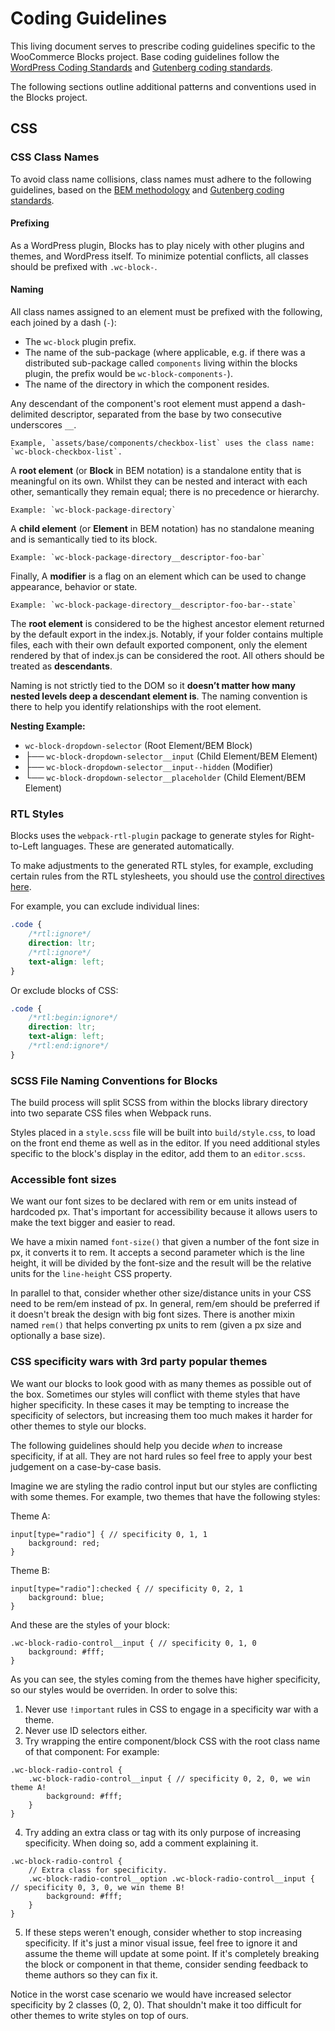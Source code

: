 # Coding Guidelines

This living document serves to prescribe coding guidelines specific to the WooCommerce Blocks project. Base coding guidelines follow the [WordPress Coding Standards](https://make.wordpress.org/core/handbook/best-practices/coding-standards/) and [Gutenberg coding standards](https://developer.wordpress.org/block-editor/contributors/develop/coding-guidelines/).

The following sections outline additional patterns and conventions used in the Blocks project.

## CSS

### CSS Class Names

To avoid class name collisions, class names must adhere to the following guidelines, based on the [BEM methodology](https://en.bem.info/methodology/) and [Gutenberg coding standards](https://developer.wordpress.org/block-editor/contributors/develop/coding-guidelines/).

#### Prefixing

As a WordPress plugin, Blocks has to play nicely with other plugins and themes, and WordPress itself. To minimize potential conflicts, all classes should be prefixed with `.wc-block-`.

#### Naming

All class names assigned to an element must be prefixed with the following, each joined by a dash (`-`):

-   The `wc-block` plugin prefix.
-   The name of the sub-package (where applicable, e.g. if there was a distributed sub-package called `components` living within the blocks plugin, the prefix would be `wc-block-components-`).
-   The name of the directory in which the component resides.

Any descendant of the component's root element must append a dash-delimited descriptor, separated from the base by two consecutive underscores `__`.

    Example, `assets/base/components/checkbox-list` uses the class name: `wc-block-checkbox-list`.

A **root element** (or **Block** in BEM notation) is a standalone entity that is meaningful on its own. Whilst they can be nested and interact with each other, semantically they remain equal; there is no precedence or hierarchy.

    Example: `wc-block-package-directory`

A **child element** (or **Element** in BEM notation) has no standalone meaning and is semantically tied to its block.

    Example: `wc-block-package-directory__descriptor-foo-bar`

Finally, A **modifier** is a flag on an element which can be used to change appearance, behavior or state.

    Example: `wc-block-package-directory__descriptor-foo-bar--state`

The **root element** is considered to be the highest ancestor element returned by the default export in the index.js. Notably, if your folder contains multiple files, each with their own default exported component, only the element rendered by that of index.js can be considered the root. All others should be treated as **descendants**.

Naming is not strictly tied to the DOM so it **doesn’t matter how many nested levels deep a descendant element is**. The naming convention is there to help you identify relationships with the root element.

**Nesting Example:**

-   `wc-block-dropdown-selector` (Root Element/BEM Block)
-   ├── `wc-block-dropdown-selector__input` (Child Element/BEM Element)
-   ├── `wc-block-dropdown-selector__input--hidden` (Modifier)
-   └── `wc-block-dropdown-selector__placeholder` (Child Element/BEM Element)

### RTL Styles

Blocks uses the `webpack-rtl-plugin` package to generate styles for Right-to-Left languages. These are generated automatically.

To make adjustments to the generated RTL styles, for example, excluding certain rules from the RTL stylesheets, you should use the [control directives here](https://rtlcss.com/learn/usage-guide/control-directives/index.html).

For example, you can exclude individual lines:

```css
.code {
	/*rtl:ignore*/
	direction: ltr;
	/*rtl:ignore*/
	text-align: left;
}
```

Or exclude blocks of CSS:

```css
.code {
	/*rtl:begin:ignore*/
	direction: ltr;
	text-align: left;
	/*rtl:end:ignore*/
}
```

### SCSS File Naming Conventions for Blocks

The build process will split SCSS from within the blocks library directory into two separate CSS files when Webpack runs.

Styles placed in a `style.scss` file will be built into `build/style.css`, to load on the front end theme as well as in the editor. If you need additional styles specific to the block's display in the editor, add them to an `editor.scss`.

### Accessible font sizes

We want our font sizes to be declared with rem or em units instead of hardcoded px. That's important for accessibility because it allows users to make the text bigger and easier to read.

We have a mixin named `font-size()` that given a number of the font size in px, it converts it to rem. It accepts a second parameter which is the line height, it will be divided by the font-size and the result will be the relative units for the `line-height` CSS property.

In parallel to that, consider whether other size/distance units in your CSS need to be rem/em instead of px. In general, rem/em should be preferred if it doesn't break the design with big font sizes. There is another mixin named `rem()` that helps converting px units to rem (given a px size and optionally a base size).

### CSS specificity wars with 3rd party popular themes

We want our blocks to look good with as many themes as possible out of the box. Sometimes our styles will conflict with theme styles that have higher specificity. In these cases it may be tempting to increase the specificity of selectors, but increasing them too much makes it harder for other themes to style our blocks. 

The following guidelines should help you decide _when_ to increase specificity, if at all. They are not hard rules so feel free to apply your best judgement on a case-by-case basis.

Imagine we are styling the radio control input but our styles are conflicting with some themes. For example, two themes that have the following styles:

Theme A:

```
input[type="radio"] { // specificity 0, 1, 1
	background: red;
}
```

Theme B:

```
input[type="radio"]:checked { // specificity 0, 2, 1
	background: blue;
}
```

And these are the styles of your block:

```
.wc-block-radio-control__input { // specificity 0, 1, 0
	background: #fff;
}
```

As you can see, the styles coming from the themes have higher specificity, so our styles would be overriden. In order to solve this:

1. Never use `!important` rules in CSS to engage in a specificity war with a theme.
2. Never use ID selectors either.
3. Try wrapping the entire component/block CSS with the root class name of that component:
   For example:

```
.wc-block-radio-control {
	.wc-block-radio-control__input { // specificity 0, 2, 0, we win theme A!
		background: #fff;
	}
}
```

4. Try adding an extra class or tag with its only purpose of increasing specificity. When doing so, add a comment explaining it.

```
.wc-block-radio-control {
	// Extra class for specificity.
	.wc-block-radio-control__option .wc-block-radio-control__input { // specificity 0, 3, 0, we win theme B!
		background: #fff;
	}
}
```

5. If these steps weren't enough, consider whether to stop increasing specificity. If it's just a minor visual issue, feel free to ignore it and assume the theme will update at some point. If it's completely breaking the block or component in that theme, consider sending feedback to theme authors so they can fix it.

Notice in the worst case scenario we would have increased selector specificity by 2 classes (0, 2, 0). That shouldn't make it too difficult for other themes to write styles on top of ours.
